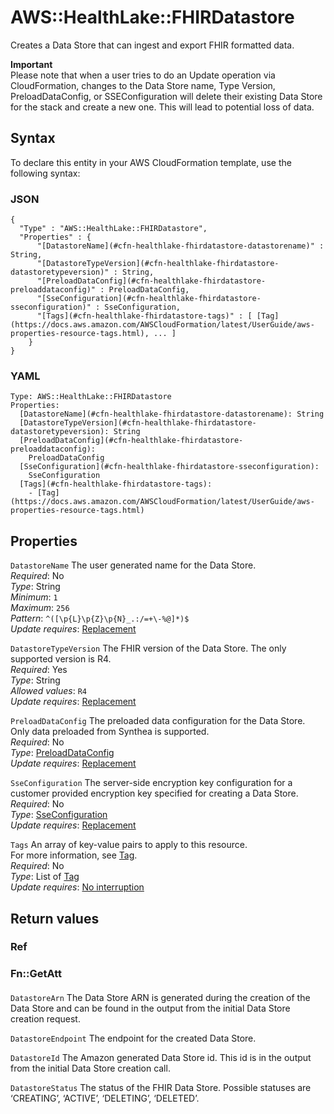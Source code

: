 # AWS::HealthLake::FHIRDatastore<a name="aws-resource-healthlake-fhirdatastore"></a>

Creates a Data Store that can ingest and export FHIR formatted data\.

**Important**  
Please note that when a user tries to do an Update operation via CloudFormation, changes to the Data Store name, Type Version, PreloadDataConfig, or SSEConfiguration will delete their existing Data Store for the stack and create a new one\. This will lead to potential loss of data\. 

## Syntax<a name="aws-resource-healthlake-fhirdatastore-syntax"></a>

To declare this entity in your AWS CloudFormation template, use the following syntax:

### JSON<a name="aws-resource-healthlake-fhirdatastore-syntax.json"></a>

```
{
  "Type" : "AWS::HealthLake::FHIRDatastore",
  "Properties" : {
      "[DatastoreName](#cfn-healthlake-fhirdatastore-datastorename)" : String,
      "[DatastoreTypeVersion](#cfn-healthlake-fhirdatastore-datastoretypeversion)" : String,
      "[PreloadDataConfig](#cfn-healthlake-fhirdatastore-preloaddataconfig)" : PreloadDataConfig,
      "[SseConfiguration](#cfn-healthlake-fhirdatastore-sseconfiguration)" : SseConfiguration,
      "[Tags](#cfn-healthlake-fhirdatastore-tags)" : [ [Tag](https://docs.aws.amazon.com/AWSCloudFormation/latest/UserGuide/aws-properties-resource-tags.html), ... ]
    }
}
```

### YAML<a name="aws-resource-healthlake-fhirdatastore-syntax.yaml"></a>

```
Type: AWS::HealthLake::FHIRDatastore
Properties: 
  [DatastoreName](#cfn-healthlake-fhirdatastore-datastorename): String
  [DatastoreTypeVersion](#cfn-healthlake-fhirdatastore-datastoretypeversion): String
  [PreloadDataConfig](#cfn-healthlake-fhirdatastore-preloaddataconfig): 
    PreloadDataConfig
  [SseConfiguration](#cfn-healthlake-fhirdatastore-sseconfiguration): 
    SseConfiguration
  [Tags](#cfn-healthlake-fhirdatastore-tags): 
    - [Tag](https://docs.aws.amazon.com/AWSCloudFormation/latest/UserGuide/aws-properties-resource-tags.html)
```

## Properties<a name="aws-resource-healthlake-fhirdatastore-properties"></a>

`DatastoreName`  <a name="cfn-healthlake-fhirdatastore-datastorename"></a>
The user generated name for the Data Store\.  
*Required*: No  
*Type*: String  
*Minimum*: `1`  
*Maximum*: `256`  
*Pattern*: `^([\p{L}\p{Z}\p{N}_.:/=+\-%@]*)$`  
*Update requires*: [Replacement](https://docs.aws.amazon.com/AWSCloudFormation/latest/UserGuide/using-cfn-updating-stacks-update-behaviors.html#update-replacement)

`DatastoreTypeVersion`  <a name="cfn-healthlake-fhirdatastore-datastoretypeversion"></a>
The FHIR version of the Data Store\. The only supported version is R4\.  
*Required*: Yes  
*Type*: String  
*Allowed values*: `R4`  
*Update requires*: [Replacement](https://docs.aws.amazon.com/AWSCloudFormation/latest/UserGuide/using-cfn-updating-stacks-update-behaviors.html#update-replacement)

`PreloadDataConfig`  <a name="cfn-healthlake-fhirdatastore-preloaddataconfig"></a>
The preloaded data configuration for the Data Store\. Only data preloaded from Synthea is supported\.  
*Required*: No  
*Type*: [PreloadDataConfig](aws-properties-healthlake-fhirdatastore-preloaddataconfig.md)  
*Update requires*: [Replacement](https://docs.aws.amazon.com/AWSCloudFormation/latest/UserGuide/using-cfn-updating-stacks-update-behaviors.html#update-replacement)

`SseConfiguration`  <a name="cfn-healthlake-fhirdatastore-sseconfiguration"></a>
 The server\-side encryption key configuration for a customer provided encryption key specified for creating a Data Store\.   
*Required*: No  
*Type*: [SseConfiguration](aws-properties-healthlake-fhirdatastore-sseconfiguration.md)  
*Update requires*: [Replacement](https://docs.aws.amazon.com/AWSCloudFormation/latest/UserGuide/using-cfn-updating-stacks-update-behaviors.html#update-replacement)

`Tags`  <a name="cfn-healthlake-fhirdatastore-tags"></a>
An array of key\-value pairs to apply to this resource\.  
For more information, see [Tag](https://docs.aws.amazon.com/AWSCloudFormation/latest/UserGuide/aws-properties-resource-tags.html)\.  
*Required*: No  
*Type*: List of [Tag](https://docs.aws.amazon.com/AWSCloudFormation/latest/UserGuide/aws-properties-resource-tags.html)  
*Update requires*: [No interruption](https://docs.aws.amazon.com/AWSCloudFormation/latest/UserGuide/using-cfn-updating-stacks-update-behaviors.html#update-no-interrupt)

## Return values<a name="aws-resource-healthlake-fhirdatastore-return-values"></a>

### Ref<a name="aws-resource-healthlake-fhirdatastore-return-values-ref"></a>

### Fn::GetAtt<a name="aws-resource-healthlake-fhirdatastore-return-values-fn--getatt"></a>

#### <a name="aws-resource-healthlake-fhirdatastore-return-values-fn--getatt-fn--getatt"></a>

`DatastoreArn`  <a name="DatastoreArn-fn::getatt"></a>
The Data Store ARN is generated during the creation of the Data Store and can be found in the output from the initial Data Store creation request\.

`DatastoreEndpoint`  <a name="DatastoreEndpoint-fn::getatt"></a>
The endpoint for the created Data Store\.

`DatastoreId`  <a name="DatastoreId-fn::getatt"></a>
The Amazon generated Data Store id\. This id is in the output from the initial Data Store creation call\.

`DatastoreStatus`  <a name="DatastoreStatus-fn::getatt"></a>
The status of the FHIR Data Store\. Possible statuses are ‘CREATING’, ‘ACTIVE’, ‘DELETING’, ‘DELETED’\.
